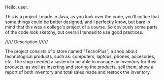 Hello, user.

This is a project I made in Java, as you look over the code, you'll notice that some things could be better designed, 
and I perfectly know, but bare in mind that this was a college's project of a course.
So obviously some parts of the code look sketchy, but overall I tended to use good practices.

///// Description //////

The project consists of a store named "TecnoPlus", a shop about technological products, such as: computers, laptops,
phones, accesories, etc. The shop needed a system to be able to manage an inventory for their products, as well as inserting
and storing the products, sell them, show a report of both inventory and total sales made and restock the inventory.
